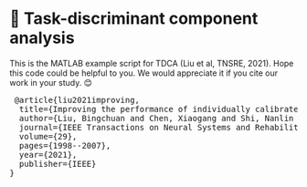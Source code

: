 
# 🧠 Task-discriminant component analysis

This is the MATLAB example script for TDCA (Liu et al, TNSRE, 2021). Hope this code could be helpful to you. We would appreciate it if you cite our work in your study. 😊

<pre> @article{liu2021improving,
  title={Improving the performance of individually calibrated SSVEP-BCI by task-discriminant component analysis},
  author={Liu, Bingchuan and Chen, Xiaogang and Shi, Nanlin and Wang, Yijun and Gao, Shangkai and Gao, Xiaorong},
  journal={IEEE Transactions on Neural Systems and Rehabilitation Engineering},
  volume={29},
  pages={1998--2007},
  year={2021},
  publisher={IEEE}
} </pre>

